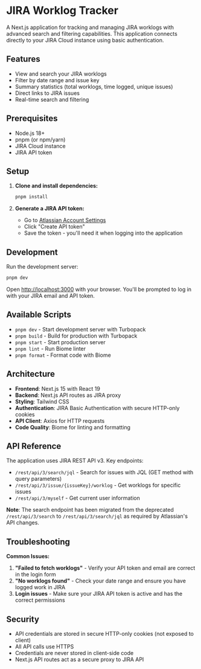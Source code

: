 # JIRA Worklog Tracker

A Next.js application for tracking and managing JIRA worklogs with advanced search and filtering capabilities. This application connects directly to your JIRA Cloud instance using basic authentication.

## Features

- View and search your JIRA worklogs
- Filter by date range and issue key
- Summary statistics (total worklogs, time logged, unique issues)
- Direct links to JIRA issues
- Real-time search and filtering

## Prerequisites

- Node.js 18+
- pnpm (or npm/yarn)
- JIRA Cloud instance
- JIRA API token

## Setup

1. **Clone and install dependencies:**
   ```bash
   pnpm install
   ```

2. **Generate a JIRA API token:**
   - Go to [Atlassian Account Settings](https://id.atlassian.com/manage-profile/security/api-tokens)
   - Click "Create API token"
   - Save the token - you'll need it when logging into the application

## Development

Run the development server:

```bash
pnpm dev
```

Open [http://localhost:3000](http://localhost:3000) with your browser. You'll be prompted to log in with your JIRA email and API token.

## Available Scripts

- `pnpm dev` - Start development server with Turbopack
- `pnpm build` - Build for production with Turbopack
- `pnpm start` - Start production server
- `pnpm lint` - Run Biome linter
- `pnpm format` - Format code with Biome

## Architecture

- **Frontend**: Next.js 15 with React 19
- **Backend**: Next.js API routes as JIRA proxy
- **Styling**: Tailwind CSS
- **Authentication**: JIRA Basic Authentication with secure HTTP-only cookies
- **API Client**: Axios for HTTP requests
- **Code Quality**: Biome for linting and formatting

## API Reference

The application uses JIRA REST API v3. Key endpoints:
- `/rest/api/3/search/jql` - Search for issues with JQL (GET method with query parameters)
- `/rest/api/3/issue/{issueKey}/worklog` - Get worklogs for specific issues
- `/rest/api/3/myself` - Get current user information

**Note**: The search endpoint has been migrated from the deprecated `/rest/api/3/search` to `/rest/api/3/search/jql` as required by Atlassian's API changes.

## Troubleshooting

**Common Issues:**

1. **"Failed to fetch worklogs"** - Verify your API token and email are correct in the login form
2. **"No worklogs found"** - Check your date range and ensure you have logged work in JIRA
3. **Login issues** - Make sure your JIRA API token is active and has the correct permissions

## Security

- API credentials are stored in secure HTTP-only cookies (not exposed to client)
- All API calls use HTTPS
- Credentials are never stored in client-side code
- Next.js API routes act as a secure proxy to JIRA API
